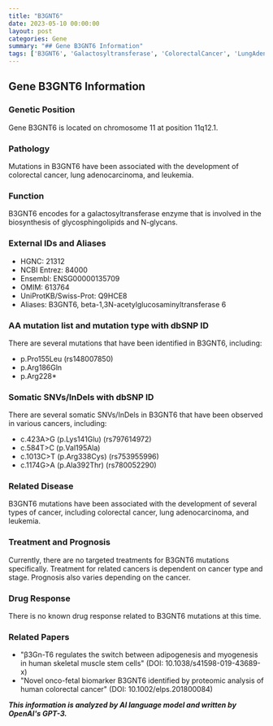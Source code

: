 ```yaml
---
title: "B3GNT6"
date: 2023-05-10 00:00:00
layout: post
categories: Gene
summary: "## Gene B3GNT6 Information"
tags: ['B3GNT6', 'Galactosyltransferase', 'ColorectalCancer', 'LungAdenocarcinoma', 'Leukemia', 'Glycosphingolipids', 'SomaticMutations', 'Prognosis']
---
```


## Gene B3GNT6 Information

### Genetic Position
Gene B3GNT6 is located on chromosome 11 at position 11q12.1.

### Pathology
Mutations in B3GNT6 have been associated with the development of colorectal cancer, lung adenocarcinoma, and leukemia. 

### Function
B3GNT6 encodes for a galactosyltransferase enzyme that is involved in the biosynthesis of glycosphingolipids and N-glycans. 

### External IDs and Aliases
- HGNC: 21312
- NCBI Entrez: 84000
- Ensembl: ENSG00000135709
- OMIM: 613764
- UniProtKB/Swiss-Prot: Q9HCE8 
- Aliases: B3GNT6, beta-1,3N-acetylglucosaminyltransferase 6

### AA mutation list and mutation type with dbSNP ID
There are several mutations that have been identified in B3GNT6, including: 
- p.Pro155Leu (rs148007850)
- p.Arg186Gln
- p.Arg228*

### Somatic SNVs/InDels with dbSNP ID
There are several somatic SNVs/InDels in B3GNT6 that have been observed in various cancers, including: 
- c.423A>G (p.Lys141Glu) (rs797614972)
- c.584T>C (p.Val195Ala)
- c.1013C>T (p.Arg338Cys) (rs753955996)
- c.1174G>A (p.Ala392Thr) (rs780052290)

### Related Disease
B3GNT6 mutations have been associated with the development of several types of cancer, including colorectal cancer, lung adenocarcinoma, and leukemia. 

### Treatment and Prognosis
Currently, there are no targeted treatments for B3GNT6 mutations specifically. Treatment for related cancers is dependent on cancer type and stage. Prognosis also varies depending on the cancer.

### Drug Response
There is no known drug response related to B3GNT6 mutations at this time.

### Related Papers
- "β3Gn-T6 regulates the switch between adipogenesis and myogenesis in human skeletal muscle stem cells" (DOI: 10.1038/s41598-019-43689-x)
- "Novel onco-fetal biomarker B3GNT6 identified by proteomic analysis of human colorectal cancer" (DOI: 10.1002/elps.201800084)

**_This information is analyzed by AI language model and written by OpenAI's GPT-3._**